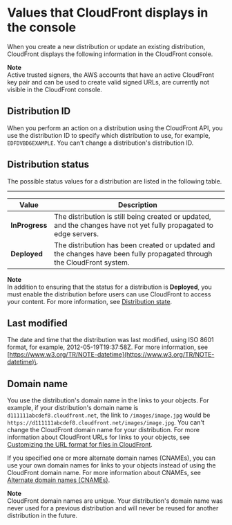 # Values that CloudFront displays in the console<a name="distribution-web-values-returned"></a>

When you create a new distribution or update an existing distribution, CloudFront displays the following information in the CloudFront console\.

**Note**  
Active trusted signers, the AWS accounts that have an active CloudFront key pair and can be used to create valid signed URLs, are currently not visible in the CloudFront console\.

## Distribution ID<a name="DownloadDistReturnID"></a>

When you perform an action on a distribution using the CloudFront API, you use the distribution ID to specify which distribution to use, for example, `EDFDVBD6EXAMPLE`\. You can't change a distribution's distribution ID\.

## Distribution status<a name="DownloadDistReturnStatus"></a>

The possible status values for a distribution are listed in the following table\.


****  

| Value | Description | 
| --- | --- | 
| **InProgress** | The distribution is still being created or updated, and the changes have not yet fully propagated to edge servers\. | 
| **Deployed** | The distribution has been created or updated and the changes have been fully propagated through the CloudFront system\.  | 

**Note**  
In addition to ensuring that the status for a distribution is **Deployed**, you must enable the distribution before users can use CloudFront to access your content\. For more information, see [Distribution state](distribution-web-values-specify.md#DownloadDistValuesEnabled)\. 

## Last modified<a name="DownloadDistReturnLastModDate"></a>

The date and time that the distribution was last modified, using ISO 8601 format, for example, 2012\-05\-19T19:37:58Z\. For more information, see [https://www.w3.org/TR/NOTE-datetime](https://www.w3.org/TR/NOTE-datetime)\.

## Domain name<a name="DownloadDistReturnDomainName"></a>

You use the distribution's domain name in the links to your objects\. For example, if your distribution's domain name is `d111111abcdef8.cloudfront.net`, the link to `/images/image.jpg` would be `https://d111111abcdef8.cloudfront.net/images/image.jpg`\. You can't change the CloudFront domain name for your distribution\. For more information about CloudFront URLs for links to your objects, see [Customizing the URL format for files in CloudFront](LinkFormat.md)\.

If you specified one or more alternate domain names \(CNAMEs\), you can use your own domain names for links to your objects instead of using the CloudFront domain name\. For more information about CNAMEs, see [Alternate domain names \(CNAMEs\)](distribution-web-values-specify.md#DownloadDistValuesCNAME)\. 

**Note**  
CloudFront domain names are unique\. Your distribution's domain name was never used for a previous distribution and will never be reused for another distribution in the future\.